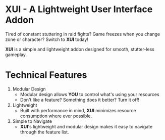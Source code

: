 # XUI - A Lightweight User Interface Addon

Tired of constant stuttering in raid fights? Game freezes when you change zone or character? Switch to **XUI** today!

**XUI** is a simple and lightweight addon designed for smooth, stutter-less gameplay.

# Technical Features
1. Modular Design
    - Modular design allows **YOU** to control what's using your resources
    - Don't like a feature? Something does it better? Turn it off!
2. Lightweight
    - Built with performance in mind, **XUI** minimizes resource consumption where ever possible.
3. Simple to Navigate
    - **XUI**'s lightweight and modular design makes it easy to navigate through the feature list.